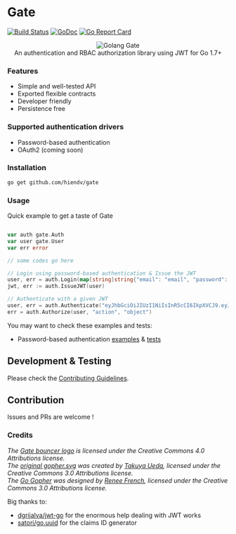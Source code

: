 # Gate
[![Build Status](https://travis-ci.org/hiendv/gate.svg?branch=master)](https://travis-ci.org/hiendv/gate) [![GoDoc](https://godoc.org/github.com/hiendv/gate?status.svg)](https://godoc.org/github.com/hiendv/gate) [![Go Report Card](https://goreportcard.com/badge/github.com/hiendv/gate)](https://goreportcard.com/report/github.com/hiendv/gate)

<p align="center">
	<img src="bouncer.svg" alt="Golang Gate" title="Golang Gate" />
	<br/>
	An authentication and RBAC authorization library using JWT for Go 1.7+
</p>

### Features
- Simple and well-tested API
- Exported flexible contracts
- Developer friendly
- Persistence free

### Supported authentication drivers
- Password-based authentication
- OAuth2 (coming soon)

### Installation
```bash
go get github.com/hiendv/gate
```

### Usage
Quick example to get a taste of Gate
```go

var auth gate.Auth
var user gate.User
var err error

// some codes go here

// Login using password-based authentication & Issue the JWT
user, err = auth.Login(map[string]string{"email": "email", "password": "password"})
jwt, err := auth.IssueJWT(user)

// Authenticate with a given JWT
user, err = auth.Authenticate("eyJhbGciOiJIUzI1NiIsInR5cCI6IkpXVCJ9.eyJ1c2VyIjp7ImlkIjoiaWQiLCJ1c2VybmFtZSI6InVzZXJuYW1lIiwicm9sZXMiOlsicm9sZSJdfSwiZXhwIjoxNjA1MDUyODAwLCJqdGkiOiJjbGFpbXMtaWQiLCJpYXQiOjE2MDUwNDkyMDB9.b0gxC2uZRek-SPwHSqyLOoW_DjSYroSivLqJG96Zxl0")
err = auth.Authorize(user, "action", "object")
```

You may want to check these examples and tests:
- Password-based authentication [examples](https://godoc.org/github.com/hiendv/gate/password#pkg-examples) & [tests](password/password_test.go)

## Development & Testing
Please check the [Contributing Guidelines](https://github.com/hiendv/gate/blob/master/CONTRIBUTING.md).

## Contribution
Issues and PRs are welcome !

### Credits
*The [Gate bouncer logo](https://github.com/hiendv/gate/blob/master/bouncer.svg) is licensed under the Creative Commons 4.0 Attributions license.*  
*The [original gopher.svg](https://github.com/golang-samples/gopher-vector/blob/master/gopher.svg) was created by [Takuya Ueda](https://twitter.com/tenntenn), licensed under the Creative Commons 3.0 Attributions license.*  
*The [Go Gopher](https://blog.golang.org/gopher) was designed by [Renee French](http://reneefrench.blogspot.com), licensed under the Creative Commons 3.0 Attributions license.*

Big thanks to:
- [dgrijalva/jwt-go](https://github.com/dgrijalva/jwt-go) for the enormous help dealing with JWT works
- [satori/go.uuid](https://github.com/satori/go.uuid) for the claims ID generator